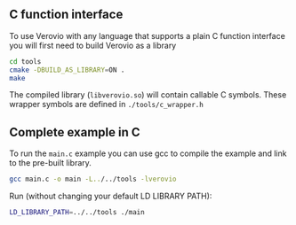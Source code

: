 ## C function interface

To use Verovio with any language that supports a plain C function interface you will first need to build Verovio as a library

```sh
cd tools
cmake -DBUILD_AS_LIBRARY=ON .
make
```

The compiled library (`libverovio.so`) will contain callable C symbols. These wrapper symbols are defined in `./tools/c_wrapper.h`

## Complete example in C

To run the `main.c` example you can use gcc to compile the example and link to the pre-built library.

```sh
gcc main.c -o main -L../../tools -lverovio
```

Run (without changing your default LD LIBRARY PATH):

```sh
LD_LIBRARY_PATH=../../tools ./main
```
